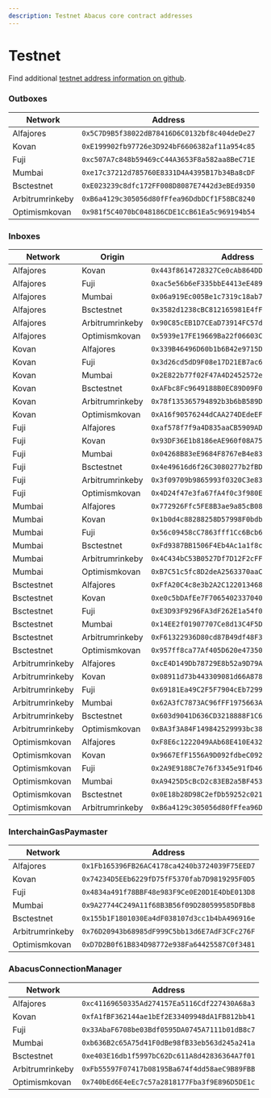 ```yaml
---
description: Testnet Abacus core contract addresses
---
```


# Testnet

Find additional [testnet address information on github](https://github.com/abacus-network/abacus-monorepo/blob/main/typescript/sdk/src/consts/environments/testnet2.json).

### Outboxes

| Network         | Address                                      |
| --------------- | -------------------------------------------- |
| Alfajores       | `0x5C7D9B5f38022dB78416D6C0132bf8c404deDe27` |
| Kovan           | `0xE199902fb97726e3D924bF6606382af11a954c85` |
| Fuji            | `0xc507A7c848b59469cC44A3653F8a582aa8BeC71E` |
| Mumbai          | `0xe17c37212d785760E8331D4A4395B17b34Ba8cDF` |
| Bsctestnet      | `0xE023239c8dfc172FF008D8087E7442d3eBEd9350` |
| Arbitrumrinkeby | `0xB6a4129c305056d80fFfea96DdbDCf1F58BC8240` |
| Optimismkovan   | `0x981f5C4070bC048186CDE1CcB61Ea5c969194b54` |

### Inboxes

| Network         | Origin          | Address                                      |
| --------------- | --------------- | -------------------------------------------- |
| Alfajores       | Kovan           | `0x443f8614728327Ce0cAb864DD463Fe2702b57597` |
| Alfajores       | Fuji            | `0xac5e56b6eF335bbE4413eE48965dB6B538415E49` |
| Alfajores       | Mumbai          | `0x06a919Ec005Be1c7319c18ab7a51A4C62a69Fe2A` |
| Alfajores       | Bsctestnet      | `0x3582d1238cBC812165981E4fFaB0E8D9a4518910` |
| Alfajores       | Arbitrumrinkeby | `0x90C85cEB1D7CEaD73914FC57dd14ea5115b27a32` |
| Alfajores       | Optimismkovan   | `0x5939e17FE19669Ba22f06603CA2eBE18C836c6Ab` |
| Kovan           | Alfajores       | `0x339B46496D60b1b6B42e9715DeD8B3D2154dA0Bb` |
| Kovan           | Fuji            | `0x3d26cd5dD9F08e17D21EB7ac65BdBAbb5f9FE7Fc` |
| Kovan           | Mumbai          | `0x2E822b77f02F47A4D2452572ec74e3D6d19D7A64` |
| Kovan           | Bsctestnet      | `0xAFbc8Fc9649188B0EC89D09F06113d5D9702A77C` |
| Kovan           | Arbitrumrinkeby | `0x78f135365794892b3b6bB589Db5340715126E32f` |
| Kovan           | Optimismkovan   | `0xA16f90576244dCAA274DEdeEF6FEb07a03a6064D` |
| Fuji            | Alfajores       | `0xaf578f7f9a4D835aaCB5909AD5F39139022173fB` |
| Fuji            | Kovan           | `0x93DF36E1b8186eAE960f08A75D26Fc7767A71218` |
| Fuji            | Mumbai          | `0x04268B83eE9684F8767eB4e83cf7fBb7B86Ed597` |
| Fuji            | Bsctestnet      | `0x4e49616d6f26C3080277b2fBDA242690AD403420` |
| Fuji            | Arbitrumrinkeby | `0x3f09709b9865993f0320C3e836f3a3F4ff83eA9b` |
| Fuji            | Optimismkovan   | `0x4D24f47e3fa67fA4f0c3f980EbE7871e9d4964d3` |
| Mumbai          | Alfajores       | `0x772926Ffc5FE8B3ae9a85cB085700748606aE283` |
| Mumbai          | Kovan           | `0x1b0d4c88288258D57998F0bdb30489007A42B834` |
| Mumbai          | Fuji            | `0x56c09458cC7863fff1Cc6Bcb6652Dcc3412FcA86` |
| Mumbai          | Bsctestnet      | `0xFd9387BB1506F4Eb4Ac1a1f8c8128FB89b83e64c` |
| Mumbai          | Arbitrumrinkeby | `0x4C434bC53B0527Df7D12F2cFF17716199C3b36D8` |
| Mumbai          | Optimismkovan   | `0xB7C51c5fc8D2deA2563370aaC6993c8893098442` |
| Bsctestnet      | Alfajores       | `0xFfA20C4c8e3b2A2C1220134684FEe23EEB8872d0` |
| Bsctestnet      | Kovan           | `0xe0c5bDAfEe7F7065402337040E426A42b5C33650` |
| Bsctestnet      | Fuji            | `0xE3D93F9296FA3dF262E1a54f0de02F71E845af6b` |
| Bsctestnet      | Mumbai          | `0x14EE2f01907707Ce8d13C4F5DBC40778b5b664e0` |
| Bsctestnet      | Arbitrumrinkeby | `0xF61322936D80cd87B49df48F3DE24fD5c02dE9D1` |
| Bsctestnet      | Optimismkovan   | `0x957ff8ca77Af405D620e47350327fDA24b83070b` |
| Arbitrumrinkeby | Alfajores       | `0xcE4D149Db78729E8b52a9D79A36E64C5429dD39a` |
| Arbitrumrinkeby | Kovan           | `0x08911d73b443309081d66A878227E20d6DF0f64C` |
| Arbitrumrinkeby | Fuji            | `0x69181Ea49C2F5F7904cEb7299a75620bAd0954FA` |
| Arbitrumrinkeby | Mumbai          | `0x62A3fC7873AC96fFF1975663Aa41Ab9100cDe2FB` |
| Arbitrumrinkeby | Bsctestnet      | `0x603d9041D636CD3218888F1C6F18A4BfeDcdB7F0` |
| Arbitrumrinkeby | Optimismkovan   | `0xBA3f3A84F149842529993bc38A7b4cF8131c17c2` |
| Optimismkovan   | Alfajores       | `0xF8E6c1222049AAb68E410E43242449994Cb64996` |
| Optimismkovan   | Kovan           | `0x9667EfF1556A9D092fdbeC09244CB99b677E9D1E` |
| Optimismkovan   | Fuji            | `0x2A9E9188C7e76f3345e91fD4650aC654A9FE355C` |
| Optimismkovan   | Mumbai          | `0xA9425D5cBcD2c83EB2a5BF453EAA18968db3ef77` |
| Optimismkovan   | Bsctestnet      | `0x0E18b28D98C2efDb59252c021320F203305b1B66` |
| Optimismkovan   | Arbitrumrinkeby | `0xB6a4129c305056d80fFfea96DdbDCf1F58BC8240` |

### InterchainGasPaymaster

| Network         | Address                                      |
| --------------- | -------------------------------------------- |
| Alfajores       | `0x1Fb165396FB26AC4178ca4240b3724039F75EED7` |
| Kovan           | `0x74234D5EEb6229fD75fF5370fab7D9819295F0D5` |
| Fuji            | `0x4834a491f78BBF48e983F9Ce0E20D1E4DbE013D8` |
| Mumbai          | `0x9A27744C249A11f68B3B56f09D280599585DFBb8` |
| Bsctestnet      | `0x155b1F1801030Ea4dF038107d3cc1b4bA496916e` |
| Arbitrumrinkeby | `0x76D20943b68985dF999C5bb13d6E7AdF3CFc276F` |
| Optimismkovan   | `0xD7D2B0f61B834D98772e938Fa64425587C0f3481` |

### AbacusConnectionManager

| Network         | Address                                      |
| --------------- | -------------------------------------------- |
| Alfajores       | `0xc41169650335Ad274157Ea5116Cdf227430A68a3` |
| Kovan           | `0xfA1fBF362144ae1bEf2E33409948dA1FB812bb41` |
| Fuji            | `0x33AbaF6708be03Bdf0595DA0745A7111b01dB8c7` |
| Mumbai          | `0xb636B2c65A75d41F0dBe98fB33eb563d245a241a` |
| Bsctestnet      | `0xe403E16db1f5997bC62Dc611A8d42836364A7f01` |
| Arbitrumrinkeby | `0xFb55597F07417b08195Ba674f4dd58aeC9B89FBB` |
| Optimismkovan   | `0x740bEd6E4eEc7c57a2818177Fba3f9E896D5DE1c` |
